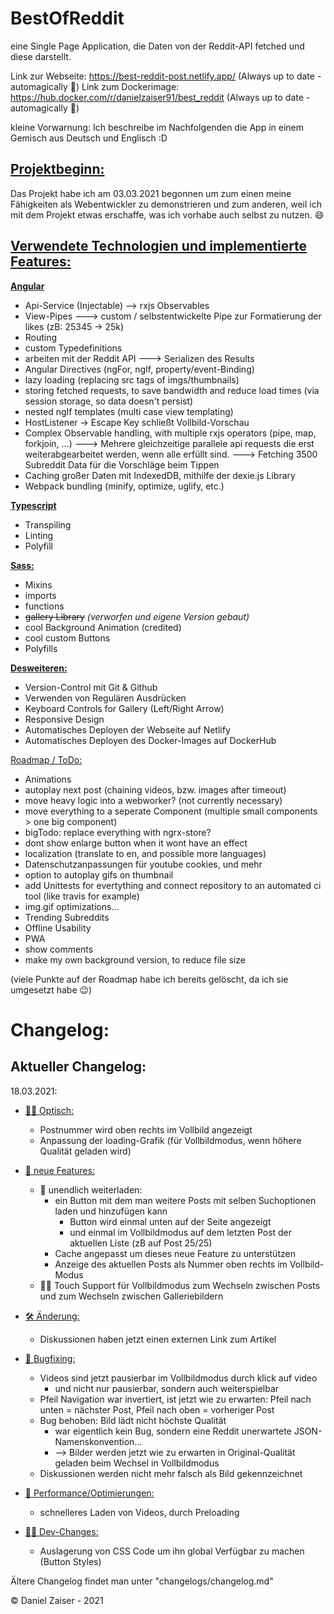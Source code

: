 # BestOfReddit
eine Single Page Application, die Daten von der Reddit-API fetched und diese darstellt.

Link zur Webseite: https://best-reddit-post.netlify.app/ (Always up to date - automagically 🤗)
Link zum Dockerimage: https://hub.docker.com/r/danielzaiser91/best_reddit (Always up to date - automagically 🤗)

kleine Vorwarnung: Ich beschreibe im Nachfolgenden die App in einem Gemisch aus Deutsch und Englisch :D

## <u>Projektbeginn:</u>

Das Projekt habe ich am 03.03.2021 begonnen um zum einen meine Fähigkeiten als Webentwickler zu demonstrieren und zum anderen, weil ich mit dem Projekt etwas erschaffe, was ich vorhabe auch selbst zu nutzen. 😄

## <u>Verwendete Technologien und implementierte Features:</u>

<u>**Angular**</u>
  - Api-Service (Injectable) --> rxjs Observables
  - View-Pipes ---> custom / selbstentwickelte Pipe zur Formatierung der likes (zB: 25345 -> 25k)
  - Routing
  - custom Typedefinitions
  - arbeiten mit der Reddit API ---> Serializen des Results
  - Angular Directives (ngFor, ngIf, property/event-Binding)
  - lazy loading (replacing src tags of imgs/thumbnails)
  - storing fetched requests, to save bandwidth and reduce load times (via session storage, so data doesn't persist)
  - nested ngIf templates (multi case view templating)
  - HostListener -> Escape Key schließt Vollbild-Vorschau
  - Complex Observable handling, with multiple rxjs operators (pipe, map, forkjoin, ...)
    ---> Mehrere gleichzeitige parallele api requests die erst weiterabgearbeitet werden, wenn alle erfüllt sind.
    ---> Fetching 3500 Subreddit Data für die Vorschläge beim Tippen
  - Caching großer Daten mit IndexedDB, mithilfe der dexie.js Library
  - Webpack bundling (minify, optimize, uglify, etc.)

<u>**Typescript**</u>
  - Transpiling
  - Linting
  - Polyfill

<u>**Sass:**</u>
  - Mixins
  - imports
  - functions
  - ~~gallery Library~~ <em>(verworfen und eigene Version gebaut)</em>
  - cool Background Animation (credited)
  - cool custom Buttons
  - Polyfills

<u>**Desweiteren:**</u>
  - Version-Control mit Git & Github
  - Verwenden von Regulären Ausdrücken
  - Keyboard Controls for Gallery (Left/Right Arrow)
  - Responsive Design
  - Automatisches Deployen der Webseite auf Netlify
  - Automatisches Deployen des Docker-Images auf DockerHub


<u>Roadmap / ToDo:</u>
 - Animations
 - autoplay next post (chaining videos, bzw. images after timeout)
 - move heavy logic into a webworker? (not currently necessary)
 - move everything to a seperate Component (multiple small components > one big component)
 - bigTodo: replace everything with ngrx-store?
 - dont show enlarge button when it wont have an effect
 - localization (translate to en, and possible more languages)
 - Datenschutzanpassungen für youtube cookies, und mehr
 - option to autoplay gifs on thumbnail
 - add Unittests for evertything and connect repository to an automated ci tool (like travis for example)
 - img.gif optimizations...
 - Trending Subreddits
 - Offline Usability
 - PWA
 - show comments
 - make my own background version, to reduce file size

(viele Punkte auf der Roadmap habe ich bereits gelöscht, da ich sie umgesetzt habe 😉)

# Changelog:

## Aktueller Changelog:

<span>18.03.2021:</span>
  - <u>👨‍🎨 Optisch:</u>
    - Postnummer wird oben rechts im Vollbild angezeigt
    - Anpassung der loading-Grafik (für Vollbildmodus, wenn höhere Qualität geladen wird)
  
  - <u>🤩 neue Features:</u>
    - 👏 unendlich weiterladen:
      - ein Button mit dem man weitere Posts mit selben Suchoptionen laden und hinzufügen kann
        - Button wird einmal unten auf der Seite angezeigt
        - und einmal im Vollbildmodus auf dem letzten Post der aktuellen Liste (zB auf Post 25/25)
      - Cache angepasst um dieses neue Feature zu unterstützen
      - Anzeige des aktuellen Posts als Nummer oben rechts im Vollbild-Modus
    - 👏📲 Touch Support für Vollbildmodus zum Wechseln zwischen Posts und zum Wechseln zwischen Galleriebildern


  - <u>	🛠 Änderung:</u>
    - Diskussionen haben jetzt einen externen Link zum Artikel
  
  - <u>🐜 Bugfixing:</u>
    - Videos sind jetzt pausierbar im Vollbildmodus durch klick auf video
      - und nicht nur pausierbar, sondern auch weiterspielbar
    - Pfeil Navigation war invertiert, ist jetzt wie zu erwarten: Pfeil nach unten = nächster Post, Pfeil nach oben = vorheriger Post
    - Bug behoben: Bild lädt nicht höchste Qualität
      - war eigentlich kein Bug, sondern eine Reddit unerwartete JSON-Namenskonvention...
      - --> Bilder werden jetzt wie zu erwarten in Original-Qualität geladen beim Wechsel in Vollbildmodus
    - Diskussionen werden nicht mehr falsch als Bild gekennzeichnet
  
  - <u>🔋 Performance/Optimierungen:</u>
    - schnelleres Laden von Videos, durch Preloading
  
  - <u>👨‍💻 Dev-Changes:</u>
    - Auslagerung von CSS Code um ihn global Verfügbar zu machen (Button Styles)

  
Ältere Changelog findet man unter "changelogs/changelog.md"



© Daniel Zaiser - 2021




